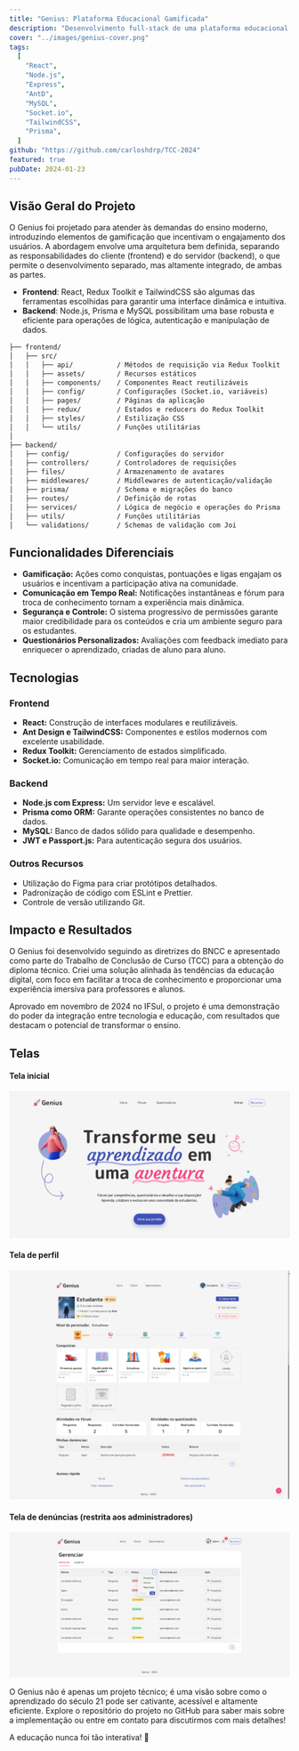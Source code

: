 ```yaml
---
title: "Genius: Plataforma Educacional Gamificada"
description: "Desenvolvimento full-stack de uma plataforma educacional que implementa gamificação, sistema de permissões e comunicação em tempo real."
cover: "../images/genius-cover.png"
tags:
  [
    "React",
    "Node.js",
    "Express",
    "AntD",
    "MySQL",
    "Socket.io",
    "TailwindCSS",
    "Prisma",
  ]
github: "https://github.com/carloshdrp/TCC-2024"
featured: true
pubDate: 2024-01-23
---
```


## Visão Geral do Projeto  
O Genius foi projetado para atender às demandas do ensino moderno, introduzindo elementos de gamificação que incentivam o engajamento dos usuários. A abordagem envolve uma arquitetura bem definida, separando as responsabilidades do cliente (frontend) e do servidor (backend), o que permite o desenvolvimento separado, mas altamente integrado, de ambas as partes.  
- **Frontend**: React, Redux Toolkit e TailwindCSS são algumas das ferramentas escolhidas para garantir uma interface dinâmica e intuitiva.  
- **Backend**: Node.js, Prisma e MySQL possibilitam uma base robusta e eficiente para operações de lógica, autenticação e manipulação de dados.

```
├── frontend/
│   ├── src/
│   │   ├── api/           / Métodos de requisição via Redux Toolkit
│   │   ├── assets/        / Recursos estáticos
│   │   ├── components/    / Componentes React reutilizáveis
│   │   ├── config/        / Configurações (Socket.io, variáveis)
│   │   ├── pages/         / Páginas da aplicação
│   │   ├── redux/         / Estados e reducers do Redux Toolkit
│   │   ├── styles/        / Estilização CSS
│   │   └── utils/         / Funções utilitárias
│
├── backend/
│   ├── config/            / Configurações do servidor
│   ├── controllers/       / Controladores de requisições
│   ├── files/             / Armazenamento de avatares
│   ├── middlewares/       / Middlewares de autenticação/validação
│   ├── prisma/            / Schema e migrações do banco
│   ├── routes/            / Definição de rotas
│   ├── services/          / Lógica de negócio e operações do Prisma
│   ├── utils/             / Funções utilitárias
│   └── validations/       / Schemas de validação com Joi
```

## Funcionalidades Diferenciais  
* **Gamificação:** Ações como conquistas, pontuações e ligas engajam os usuários e incentivam a participação ativa na comunidade.  
* **Comunicação em Tempo Real:** Notificações instantâneas e fórum para troca de conhecimento tornam a experiência mais dinâmica.  
* **Segurança e Controle:** O sistema progressivo de permissões garante maior credibilidade para os conteúdos e cria um ambiente seguro para os estudantes.  
* **Questionários Personalizados:** Avaliações com feedback imediato para enriquecer o aprendizado, criadas de aluno para aluno.

## Tecnologias

### Frontend
* **React:** Construção de interfaces modulares e reutilizáveis.  
* **Ant Design e TailwindCSS:** Componentes e estilos modernos com excelente usabilidade.  
* **Redux Toolkit:** Gerenciamento de estados simplificado.  
* **Socket.io:** Comunicação em tempo real para maior interação.

### Backend
* **Node.js com Express:** Um servidor leve e escalável.  
* **Prisma como ORM:** Garante operações consistentes no banco de dados.  
* **MySQL:** Banco de dados sólido para qualidade e desempenho.  
* **JWT e Passport.js:** Para autenticação segura dos usuários.

### Outros Recursos  
* Utilização do Figma para criar protótipos detalhados.  
* Padronização de código com ESLint e Prettier.  
* Controle de versão utilizando Git.

## Impacto e Resultados  
O Genius foi desenvolvido seguindo as diretrizes do BNCC e apresentado como parte do Trabalho de Conclusão de Curso (TCC) para a obtenção do diploma técnico. Criei uma solução alinhada às tendências da educação digital, com foco em facilitar a troca de conhecimento e proporcionar uma experiência imersiva para professores e alunos.  

Aprovado em novembro de 2024 no IFSul, o projeto é uma demonstração do poder da integração entre tecnologia e educação, com resultados que destacam o potencial de transformar o ensino.

## Telas

#### Tela inicial
![](../images/genius-cover.png)

#### Tela de perfil
![](../images/genius-profile.png)

#### Tela de denúncias (restrita aos administradores)
![](../images/genius-report-table.png)


O Genius não é apenas um projeto técnico; é uma visão sobre como o aprendizado do século 21 pode ser cativante, acessível e altamente eficiente. Explore o repositório do projeto no GitHub para saber mais sobre a implementação ou entre em contato para discutirmos com mais detalhes!

A educação nunca foi tão interativa! 🌟 